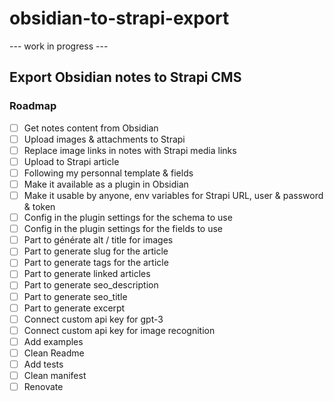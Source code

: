 # obsidian-to-strapi-export
--- work in progress --- 
## Export Obsidian notes to Strapi CMS
### Roadmap
- [ ] Get notes content from Obsidian
- [ ] Upload images & attachments to Strapi
- [ ] Replace image links in notes with Strapi media links
- [ ] Upload to Strapi article
- [ ] Following my personnal template & fields
- [ ] Make it available as a plugin in Obsidian
- [ ] Make it usable by anyone, env variables for Strapi URL, user & password & token
- [ ] Config in the plugin settings for the schema to use
- [ ] Config in the plugin settings for the fields to use
- [ ] Part to générate alt / title for images
- [ ] Part to generate slug for the article
- [ ] Part to generate tags for the article
- [ ] Part to generate linked articles
- [ ] Part to generate seo_description
- [ ] Part to generate seo_title
- [ ] Part to generate excerpt
- [ ] Connect custom api key for gpt-3 
- [ ] Connect custom api key for image recognition
- [ ] Add examples
- [ ] Clean Readme
- [ ] Add tests
- [ ] Clean manifest
- [ ] Renovate
